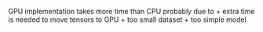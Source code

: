 GPU implementation takes more time than CPU probably due to
    + extra time is needed to move tensors to GPU
    + too small dataset
    + too simple model
